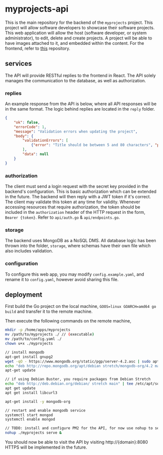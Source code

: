 # myprojects-api

This is the main repository for the backend of the `myprojects` project. This project will allow software developers to showcase their software projects. This web application will allow the host (software developer, or system administrator), to edit, delete and create projects. A project will be able to have images attached to it, and embedded within the content.
For the frontend, refer to [this](https://github.com/deejcoder/myprojects-http) repository.

## services

The API will provide RESTful replies to the frontend in React. The API solely manages the communication to the database, as well as authorization. 

### replies
An example response from the API is below, where all API responses will be in the same format. The logic behind replies are located in the `reply` folder.
```json
{
    "ok": false,
    "errorCode": 1,
    "message": "Validation errors when updating the project",
    "body": {
        "validationErrors": [
            {"error": "Title should be between 5 and 80 characters", "path": "title"}
        ],
        "data": null
    }
}
```

### authorization
The client must send a login request with the secret key provided in the backend's configuration. This is basic authorization which can be extended in the future. The backend will then reply with a JWT token if it's correct. The client may validate this token at any time for validity. Whenever accessing resources that require authorization, the token should be included in the `authorization` header of the HTTP request in the form, `Bearer {token}`. Refer to `api/auth.go` & `api/endpoints.go`.

### storage
The backend uses MongoDB as a NoSQL DMS. All database logic has been thrown into the folder, `storage`, where schemas have their own file which also includes validation.

### configuration
To configure this web app, you may modify `config.example.yaml`, and rename it to `config.yaml`, however avoid sharing this file.

## deployment
First build the Go project on the local machine,
`GOOS=linux GOARCH=amd64 go build` and transfer it to the remote machine.

Then execute the following commands on the remote machine,
```bash
mkdir -p /home/apps/myprojects
mv /path/to/myprojects ./ // (executable)
mv /path/to/config.yaml ./
chown u+x ./myprojects

// install mongodb
apt-get install gnupg2
wget -qO - https://www.mongodb.org/static/pgp/server-4.2.asc | sudo apt-key add -
echo "deb http://repo.mongodb.org/apt/debian stretch/mongodb-org/4.2 main" | sudo tee /etc/apt/sources.list.d/mongodb-org-4.2.list
apt-get update

// if using Debian Buster, you require packages from Debian Stretch
echo "deb http://deb.debian.org/debian/ stretch main" | tee /etc/apt/sources.list.d/debian-stretch.list
apt get update
apt get install libcurl3

apt-get install -y mongodb-org

// restart and enable mongodb service
systemctl start mongod
systemctl enable mongod

// TODO: install and configure PM2 for the API, for now use nohup to serve the API ...
nohup ./myprojects serve &
```

You should now be able to visit the API by visiting http://{domain}:8080
HTTPS will be implemented in the future.
